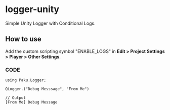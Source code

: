 # logger-unity
Simple Unity Logger with Conditional Logs.

## How to use

Add the custom scripting symbol "ENABLE_LOGS" in **Edit > Project Settings > Player > Other Settings**.

### CODE
```
using Paku.Logger;

QLogger.("Debug Messsage", "From Me")

// Output
[From Me] Debug Message
```
